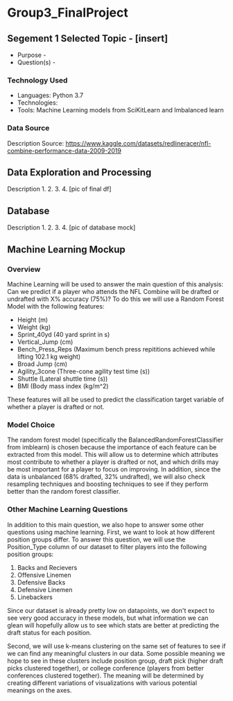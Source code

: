 # Group3_FinalProject

## Segement 1 Selected Topic - [insert]

* Purpose - 
* Question(s) - 

### Technology Used
* Languages: Python 3.7
* Technologies: 
* Tools: Machine Learning models from SciKitLearn and Imbalanced learn

### Data Source
Description
Source: https://www.kaggle.com/datasets/redlineracer/nfl-combine-performance-data-2009-2019

## Data Exploration and Processing
Description
1.
2.
3.
4.
[pic of final df]

## Database
Description
1.
2.
3.
4.
[pic of database mock]

## Machine Learning Mockup
### Overview
Machine Learning will be used to answer the main question of this analysis: Can we predict if a player who attends the NFL Combine will be drafted 
or undrafted with X% accuracy (75%)? To do this we will use a Random Forest Model with the following features:
- Height (m)
- Weight (kg)
- Sprint_40yd (40 yard sprint in s)
- Vertical_Jump (cm)
- Bench_Press_Reps (Maximum bench press repititions achieved while lifting 102.1 kg weight)
- Broad Jump (cm)
- Agility_3cone (Three-cone agility test time (s))
- Shuttle (Lateral shuttle time (s))
- BMI (Body mass index (kg/m^2)

These features will all be used to predict the classification target variable of whether a player is drafted or not.

### Model Choice
The random forest model (specifically the BalancedRandomForestClassifier from imblearn) is chosen because the importance of each feature can be extracted from this model. This will allow us to determine which attributes most contribute to whether a player is drafted or not, and which drills may be most important for a player to focus on improving. In addition, since the data is unbalanced (68% drafted, 32% undrafted), we will also check resampling techniques and boosting techniques to see if they perform better than the random forest classifier.

### Other Machine Learning Questions
In addition to this main question, we also hope to answer some other questions using machine learning. First, we want to look at how different position groups differ. To answer this question, we will use the Position_Type column of our dataset to filter players into the following position groups:
1. Backs and Recievers
2. Offensive Linemen
3. Defensive Backs
4. Defensive Linemen
5. Linebackers

Since our dataset is already pretty low on datapoints, we don't expect to see very good accuracy in these models, but what information we can glean will hopefully allow us to see which stats are better at predicting the draft status for each position.

Second, we will use k-means clustering on the same set of features to see if we can find any meaningful clusters in our data. Some possible meaning we hope to see in these clusters include position group, draft pick (higher draft picks clustered together), or college conference (players from better conferences clustered together). The meaning will be determined by creating different variations of visualizations with various potential meanings on the axes.
